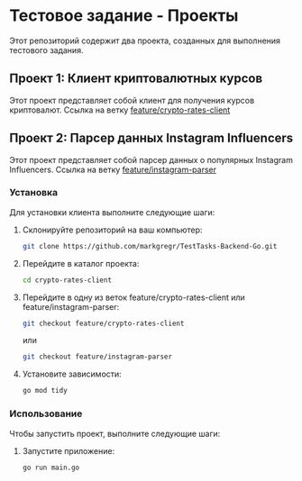 ﻿# Тестовое задание - Проекты

Этот репозиторий содержит два проекта, созданных для выполнения тестового задания.

## Проект 1: Клиент криптовалютных курсов

Этот проект представляет собой клиент для получения курсов криптовалют. Ссылка на ветку [feature/crypto-rates-client](https://github.com/markgregr/TestTasks-Backend-Go/tree/feature/crypto-rates-client)

## Проект 2: Парсер данных Instagram Influencers

Этот проект представляет собой парсер данных о популярных Instagram Influencers. Ссылка на ветку [feature/instagram-parser](https://github.com/markgregr/TestTasks-Backend-Go/tree/feature/instagram-parser)

### Установка

Для установки клиента выполните следующие шаги:

1. Склонируйте репозиторий на ваш компьютер:

   ```bash
   git clone https://github.com/markgregr/TestTasks-Backend-Go.git
   ```

2. Перейдите в каталог проекта:

   ```bash
   cd crypto-rates-client
   ```

3. Перейдите в одну из веток feature/crypto-rates-client или feature/instagram-parser:

   ```bash
   git checkout feature/crypto-rates-client
   ```

   или

   ```bash
   git checkout feature/instagram-parser
   ```

4. Установите зависимости:

   ```bash
   go mod tidy
   ```

### Использование

Чтобы запустить проект, выполните следующие шаги:

1. Запустите приложение:

   ```bash
   go run main.go
   ```
